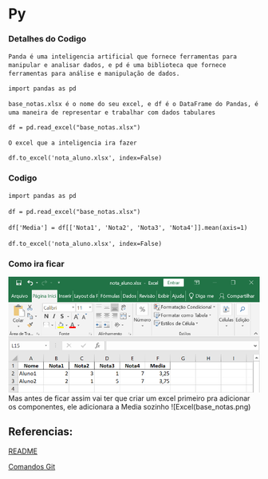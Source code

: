# Py
### Detalhes do Codigo
`Panda é uma inteligencia artificial que fornece ferramentas para manipular e analisar dados, e pd é uma biblioteca que fornece ferramentas para análise e manipulação de dados.`

```
import pandas as pd
```

`base_notas.xlsx é o nome do seu excel, e df é o DataFrame do Pandas, é uma maneira de representar e trabalhar com dados tabulares `

```
df = pd.read_excel("base_notas.xlsx")
```

`O excel que a inteligencia ira fazer`

```
df.to_excel('nota_aluno.xlsx', index=False)
```

### Codigo

```
import pandas as pd

df = pd.read_excel("base_notas.xlsx")

df['Media'] = df[['Nota1', 'Nota2', 'Nota3', 'Nota4']].mean(axis=1)

df.to_excel('nota_aluno.xlsx', index=False)

```

### Como ira ficar
![Excel](nota_aluno.png)
Mas antes de ficar assim vai ter que criar um excel primeiro pra adicionar os componentes, ele adicionara a Media sozinho
![Excel(base_notas.png)









## Referencias:
[README](README.md)

[Comandos Git](ComandosGit.md)
